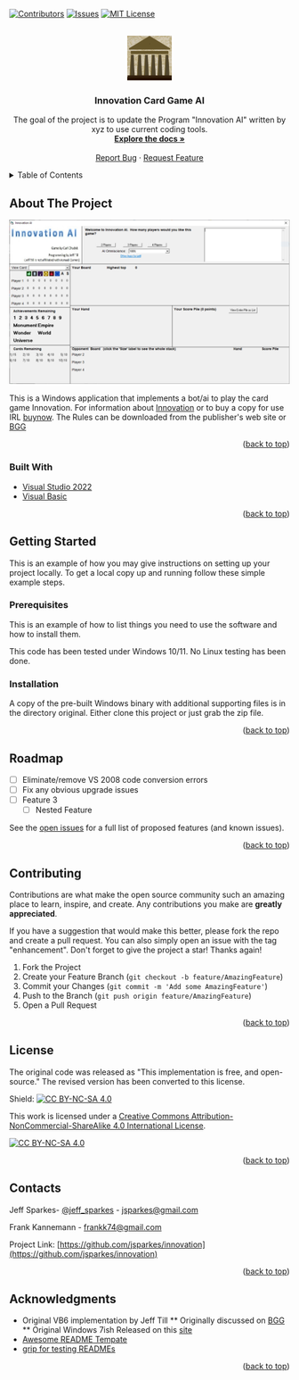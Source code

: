 <div id="top"></div>
<!--
*** Thanks for checking out the Best-README-Template. If you have a suggestion
*** that would make this better, please fork the repo and create a pull request
*** or simply open an issue with the tag "enhancement".
*** Don't forget to give the project a star!
*** Thanks again! Now go create something AMAZING! :D
-->



<!-- PROJECT SHIELDS -->
<!--
*** I'm using markdown "reference style" links for readability.
*** Reference links are enclosed in brackets [ ] instead of parentheses ( ).
*** See the bottom of this document for the declaration of the reference variables
*** for contributors-url, forks-url, etc. This is an optional, concise syntax you may use.
*** https://www.markdownguide.org/basic-syntax/#reference-style-links
-->
[![Contributors][contributors-shield]][contributors-url]
[![Issues][issues-shield]][issues-url]
[![MIT License][license-shield]][license-url]



<!-- PROJECT LOGO -->
<br />
<div align="center">
  <a href="https://github.com/jsparkes/innovation">
    <img src="images/icon.png" alt="Logo" width="80" height="80">
  </a>

<h3 align="center">Innovation Card Game AI</h3>

  <p align="center">
    The goal of the project is to update the Program "Innovation AI" written by xyz to use current coding tools.
    <br />
    <a href="https://github.com/jsparkes/innovation"><strong>Explore the docs »</strong></a>
    <br />
    <br />
    <a href="https://github.com/jsparkes/innovation/issues">Report Bug</a>
    ·
    <a href="https://github.com/jsparkes/innovation/issues">Request Feature</a>
  </p>
</div>



<!-- TABLE OF CONTENTS -->
<details>
  <summary>Table of Contents</summary>
  <ol>
    <li>
      <a href="#about-the-project">About The Project</a>
      <ul>
        <li><a href="#built-with">Built With</a></li>
      </ul>
    </li>
    <li>
      <a href="#getting-started">Getting Started</a>
      <ul>
        <li><a href="#prerequisites">Prerequisites</a></li>
        <li><a href="#installation">Installation</a></li>
      </ul>
    </li>
    <li><a href="#usage">Usage</a></li>
    <li><a href="#roadmap">Roadmap</a></li>
    <li><a href="#contributing">Contributing</a></li>
    <li><a href="#license">License</a></li>
    <li><a href="#contact">Contact</a></li>
    <li><a href="#acknowledgments">Acknowledgments</a></li>
  </ol>
</details>


<!-- ABOUT THE PROJECT -->
## About The Project

[![Product Name Screen Shot][product-screenshot]](https://example.com)

This is a Windows application that implements a bot/ai to play the card game Innovation. For information about [Innovation](https://boardgamegeek.com/boardgame/63888/innovation) or to buy a copy for use IRL [buynow](https://asmadigames.com/buy-games.php).
The Rules can be downloaded from the publisher's web site or [BGG](https://boardgamegeek.com/file/download_redirect/a61f827ce4f5cbbe406b61adb27621a00abd1b73db09defd/InnoV3rules_spreads.pdf)

<p align="right">(<a href="#top">back to top</a>)</p>

### Built With

* [Visual Studio 2022](https://en.wikipedia.org/wiki/Microsoft_Visual_Studio)
* [Visual Basic](https://en.wikipedia.org/wiki/Visual_Basic_.NET)

<p align="right">(<a href="#top">back to top</a>)</p>

<!-- GETTING STARTED -->
## Getting Started

This is an example of how you may give instructions on setting up your project locally.
To get a local copy up and running follow these simple example steps.

### Prerequisites

This is an example of how to list things you need to use the software and how to install them.

This code has been tested under Windows 10/11. No Linux testing has been done.

### Installation

A copy of the pre-built Windows binary with additional supporting files is in the directory original. Either clone this project
 or just grab the zip file.

<p align="right">(<a href="#top">back to top</a>)</p>


<!-- ROADMAP -->
## Roadmap

- [ ] Eliminate/remove VS 2008 code conversion errors
- [ ] Fix any obvious upgrade issues
- [ ] Feature 3
    - [ ] Nested Feature

See the [open issues](https://github.com/jsparkes/innovation/issues) for a full list of proposed features (and known issues).

<p align="right">(<a href="#top">back to top</a>)</p>

<!-- CONTRIBUTING -->
## Contributing

Contributions are what make the open source community such an amazing place to learn, inspire, and create. Any contributions you make are **greatly appreciated**.

If you have a suggestion that would make this better, please fork the repo and create a pull request. You can also simply open an issue with the tag "enhancement".
Don't forget to give the project a star! Thanks again!

1. Fork the Project
2. Create your Feature Branch (`git checkout -b feature/AmazingFeature`)
3. Commit your Changes (`git commit -m 'Add some AmazingFeature'`)
4. Push to the Branch (`git push origin feature/AmazingFeature`)
5. Open a Pull Request

<p align="right">(<a href="#top">back to top</a>)</p>



<!-- LICENSE -->
## License

The original code was released as "This implementation is free, and open-source."
The revised version has been converted to this license.

Shield: [![CC BY-NC-SA 4.0][cc-by-nc-sa-shield]][cc-by-nc-sa]

This work is licensed under a
[Creative Commons Attribution-NonCommercial-ShareAlike 4.0 International License][cc-by-nc-sa].

[![CC BY-NC-SA 4.0][cc-by-nc-sa-image]][cc-by-nc-sa]

[cc-by-nc-sa]: http://creativecommons.org/licenses/by-nc-sa/4.0/
[cc-by-nc-sa-image]: https://licensebuttons.net/l/by-nc-sa/4.0/88x31.png
[cc-by-nc-sa-shield]: https://img.shields.io/badge/License-CC%20BY--NC--SA%204.0-lightgrey.svg

<p align="right">(<a href="#top">back to top</a>)</p>

<!-- CONTACT -->
## Contacts

Jeff Sparkes- [@jeff_sparkes](https://twitter.com/jeff_sparkes) - jsparkes@gmail.com

Frank Kannemann - frankk74@gmail.com

Project Link: [https://github.com/jsparkes/innovation](https://github.com/jsparkes/innovation)

<p align="right">(<a href="#top">back to top</a>)</p>



<!-- ACKNOWLEDGMENTS -->
## Acknowledgments

* Original VB6 implementation by Jeff Till
** Originally discussed on [BGG](https://boardgamegeek.com/thread/896090/innovation-computer-game-windows/page/1)
** Original Windows 7ish Released on this [site](https://www.slightlymagic.net/forum/viewforum.php?f=108)
* [Awesome README Tempate](https://github.com/othneildrew/Best-README-Template)
* [grip for testing READMEs](https://github.com/joeyespo/grip)

<p align="right">(<a href="#top">back to top</a>)</p>



<!-- MARKDOWN LINKS & IMAGES -->
<!-- https://www.markdownguide.org/basic-syntax/#reference-style-links -->
[contributors-shield]: https://img.shields.io/github/contributors/jsparkes/innovation.svg?style=for-the-badge
[contributors-url]: https://github.com/jsparkes/innovation/graphs/contributors
[forks-shield]: https://img.shields.io/github/forks/jsparkes/innovation.svg?style=for-the-badge
[forks-url]: https://github.com/jsparkes/innovation/network/members
[stars-shield]: https://img.shields.io/github/stars/jsparkes/innovation.svg?style=for-the-badge
[stars-url]: https://github.com/jsparkes/innovation/stargazers
[issues-shield]: https://img.shields.io/github/issues/jsparkes/innovation.svg?style=for-the-badge
[issues-url]: https://github.com/jsparkes/innovation/issues
[license-shield]: https://img.shields.io/github/license/jsparkes/innovation.svg?style=for-the-badge
[license-url]: https://github.com/jsparkes/innovation/blob/master/LICENSE.txt
[linkedin-shield]: https://img.shields.io/badge/-LinkedIn-black.svg?style=for-the-badge&logo=linkedin&colorB=555
[linkedin-url]: https://linkedin.com/in/linkedin_username
[product-screenshot]: images/screenshot0.png
